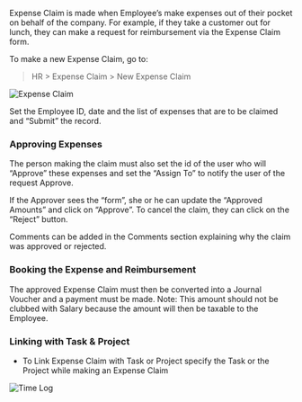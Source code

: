 Expense Claim is made when Employee’s make expenses out of their pocket on
behalf of the company. For example, if they take a customer out for lunch,
they can make a request for reimbursement via the Expense Claim form.

To make a new Expense Claim, go to:

> HR > Expense Claim > New Expense Claim

<img class="screenshot" alt="Expense Claim" src="/assets/manual_erpnext_com/img/hr/expense_claim.png">

Set the Employee ID, date and the list of expenses that are to be claimed and
“Submit” the record.

### Approving Expenses

The person making the claim must also set the id of the user who will
“Approve” these expenses and set the “Assign To” to notify the user of the
request Approve.

If the Approver sees the “form”, she or he can update the “Approved Amounts”
and click on “Approve”. To cancel the claim, they can click on the “Reject”
button.

Comments can be added in the Comments section explaining why the claim was
approved or rejected.

### Booking the Expense and Reimbursement

The approved Expense Claim must then be converted into a Journal Voucher and a
payment must be made. Note: This amount should not be clubbed with Salary
because the amount will then be taxable to the Employee.

### Linking with Task & Project

* To Link Expense Claim with Task or Project specify the Task or the Project while making an Expense Claim

<img class="screenshot" alt="Time Log" src="/assets/manual_erpnext_com/img/project/project_expense_claim_link.png">

